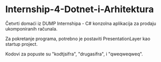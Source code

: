 # Internship-4-Dotnet-i-Arhitektura

Četvrti domaći iz DUMP Internshipa - C# konzolna aplikacija za prodaju ukomponiranih računala.

Za pokretanje programa, potrebno je postaviti PresentationLayer kao startup project.

Kodovi za popuste su "kodtjsifra", "drugasifra", i "qweqweqweq".